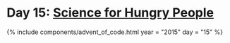 # Day 15: [Science for Hungry People](https://adventofcode.com/2015/day/15)

{% include components/advent_of_code.html
	year = "2015" day = "15"
%}
